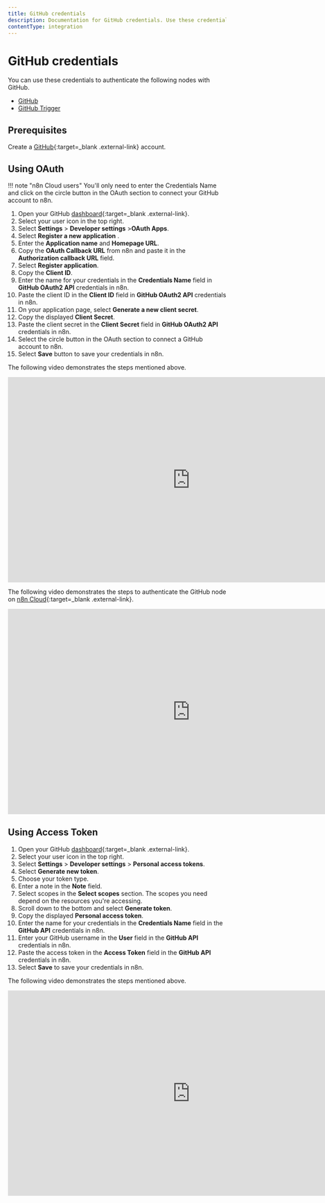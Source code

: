 ```yaml
---
title: GitHub credentials
description: Documentation for GitHub credentials. Use these credentials to authenticate GitHub in n8n, a workflow automation platform.
contentType: integration
---
```


# GitHub credentials

You can use these credentials to authenticate the following nodes with GitHub.

- [GitHub](/integrations/builtin/app-nodes/n8n-nodes-base.github/)
- [GitHub Trigger](/integrations/builtin/trigger-nodes/n8n-nodes-base.githubtrigger/)


## Prerequisites

Create a [GitHub](https://github.com/){:target=_blank .external-link} account.

## Using OAuth

!!! note "n8n Cloud users"
    You'll only need to enter the Credentials Name and click on the circle button in the OAuth section to connect your GitHub account to n8n.


1. Open your GitHub [dashboard](https://github.com){:target=_blank .external-link}.
2. Select your user icon in the top right.
3. Select **Settings** > **Developer settings** >**OAuth Apps**.
4. Select **Register a new application** .
5. Enter the **Application name** and **Homepage URL**.
6. Copy the **OAuth Callback URL** from n8n and paste it in the **Authorization callback URL** field.
7. Select **Register application**.
8. Copy the **Client ID**.
9. Enter the name for your credentials in the **Credentials Name** field in **GitHub OAuth2 API** credentials in n8n.
10. Paste the client ID in the **Client ID** field in **GitHub OAuth2 API** credentials in n8n.
11. On your application page, select **Generate a new client secret**.
12. Copy the displayed **Client Secret**.
13. Paste the client secret in the **Client Secret** field in **GitHub OAuth2 API** credentials in n8n.
14. Select the circle button in the OAuth section to connect a GitHub account to n8n.
15. Select **Save** button to save your credentials in n8n.

The following video demonstrates the steps mentioned above.

<div class="video-container">
<iframe width="840" height="472.5" src="https://www.youtube.com/embed/O1kEes6mQcs" frameborder="0" allow="accelerometer; autoplay; clipboard-write; encrypted-media; gyroscope; picture-in-picture" allowfullscreen></iframe>
</div>

The following video demonstrates the steps to authenticate the GitHub node on [n8n Cloud](https://n8n.io/cloud/){:target=_blank .external-link}.

<div class="video-container">
<iframe width="840" height="472.5" src="https://www.youtube.com/embed/WtjRxIVVCIg" frameborder="0" allow="accelerometer; autoplay; clipboard-write; encrypted-media; gyroscope; picture-in-picture" allowfullscreen></iframe>
</div>

## Using Access Token

1. Open your GitHub [dashboard](https://github.com){:target=_blank .external-link}.
2. Select your user icon in the top right.
3. Select **Settings** > **Developer settings** > **Personal access tokens**.
4. Select **Generate new token**.
5. Choose your token type.
6. Enter a note in the **Note** field.
7. Select scopes in the **Select scopes** section. The scopes you need depend on the resources you're accessing.
8. Scroll down to the bottom and select **Generate token**.
9. Copy the displayed **Personal access token**.
10. Enter the name for your credentials in the **Credentials Name** field in the **GitHub API** credentials in n8n.
11. Enter your GitHub username in the **User** field in the **GitHub API** credentials in n8n.
12. Paste the access token in the **Access Token** field in the **GitHub API** credentials in n8n.
13. Select **Save** to save your credentials in n8n.

The following video demonstrates the steps mentioned above.

<div class="video-container">
<iframe width="840" height="472.5" src="https://www.youtube.com/embed/zookYdMldt4" frameborder="0" allow="accelerometer; autoplay; clipboard-write; encrypted-media; gyroscope; picture-in-picture" allowfullscreen></iframe>
</div>

